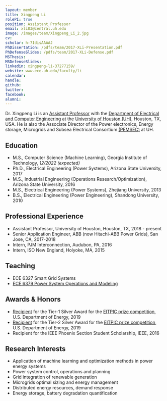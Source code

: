 ```yaml
---
layout: member
title: Xingpeng Li
rolePI: true
position: Assistant Professor
email: xli83@central.uh.edu
image: /images/team/Xingpeng_Li_2.jpg
cv: 
scholar: h-7IdisAAAAJ
PhDissertation: /pdfs/team/2017-XLi-Presentation.pdf
PhDefenseSlides: /pdfs/team/2017-XLi-Defense.pdf
MSThesis: 
MSDefenseSlides: 
linkedin: xingpeng-li-37277159/
website: www.ece.uh.edu/faculty/li
calendar: 
handle: 
github: 
twitter: 
facebook: 
alumni: 
---
```


Dr. Xingpeng Li is an <a class="off" href="https://www.ece.uh.edu/faculty/li" target="_blank">Assistant Professor</a> with the <a class="off" href="https://www.ece.uh.edu/" target="_blank">Department of Electrical and Computer Engineering</a> at the
<a class="off" href="https://www.uh.edu/" target="_blank">University of Houston (UH)</a>, Houston, TX, USA. He is also the Associate Director of the Power electronics, Energy storage, Microgrids and Subsea Electrical Consortium <a class="off" href="https://pemses.ece.uh.edu/wp-content/uploads/2019/01/click-here-for-PEMSEC-scope.pdf" target="_blank">(PEMSEC)</a> at UH.

## Education

* M.S., Computer Science (Machine Learning), Georgia Institute of Technology, *12/2022 (expected)*
* Ph.D., Electrical Engineering (Power Systems), Arizona State University, 2017
* M.S., Industrial Engineering (Operations Research/Optimization), Arizona State University, 2016
* M.S., Electrical Engineering (Power Systems), Zhejiang University, 2013
* B.S., Electrical Engineering (Power Engineering), Shandong University, 2010


## Professional Experience
* Assistant Professor, University of Houston, Houston, TX, 2018 - present
* Senior Application Engineer, ABB (now Hitachi-ABB Power Grids), San Jose, CA, 2017-2018
* Intern, PJM Interconnection, Audubon, PA, 2016
* Intern, ISO New England, Holyoke, MA, 2015


## Teaching
* ECE 6327 Smart Grid Systems
* <a class="off" href="/resources/ECE6379-PSOM/" target="_blank">ECE 6379 Power System Operations and Modeling</a>

## Awards & Honors
* <a class="off" href="https://www.energy.gov/oe/articles/eitpic-awardee-profile-university-houston-investigates-resilient-grid-strategies" target="_blank">Recipient</a> for the Tier-1 Silver Award for the <a class="off" href="https://netl.doe.gov/OEElectricityChallenge" target="_blank">EITPIC prize competition</a>, U.S. Department of Energy, 2019
* <a class="off" href="https://www.energy.gov/oe/articles/eitpic-awardee-profile-university-houston-investigates-resilient-grid-strategies" target="_blank">Recipient</a> for the Tier-2 Silver Award for the <a class="off" href="https://netl.doe.gov/OEElectricityChallenge" target="_blank">EITPIC prize competition</a>, U.S. Department of Energy, 2019
* Recipient for the IEEE Phoenix Section Student Scholarship, IEEE, 2016


## Research Interests
* Application of machine learning and optimization methods in power energy systems
* Power system control, operations and planning
* Grid integration of renewable generation
* Microgrids optimal sizing and energy management
* Distributed energy resources, demand response 
* Energy storage, battery degradation quantification


